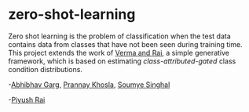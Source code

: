 # zero-shot-learning
Zero shot learning is the problem of classification when the test data contains data from classes that have not been seen during training time. This project extends the work of [Verma and Rai](https://arxiv.org/pdf/1707.08040.pdf), a simple generative framework, which is based on estimating *class-attributed-gated* class condition distributions.

-[Abhibhav Garg](https://abhibhav14.github.io/), [Prannay Khosla](https://prannayk.github.io/), [Soumye Singhal](https://soumye.github.io/)

-[Piyush Rai](https://www.cse.iitk.ac.in/users/piyush/)
